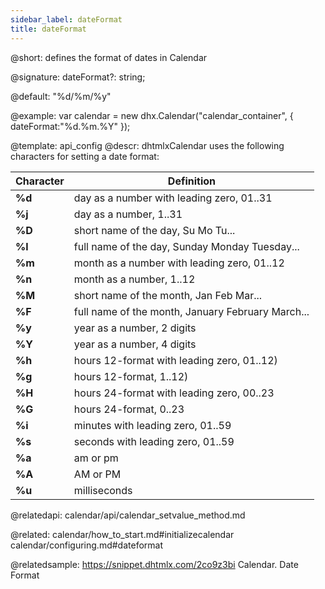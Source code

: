 ```yaml
---
sidebar_label: dateFormat
title: dateFormat
---          
```


@short: defines the format of dates in Сalendar

@signature: dateFormat?: string;

@default: "%d/%m/%y"

@example: 
var calendar = new dhx.Calendar("calendar_container", {
   dateFormat:"%d.%m.%Y"
});

@template:	api_config
@descr: 
dhtmlxCalendar uses the following characters for setting a date format:

| Character		|	Definition
|---------------|-----------------------------------------------|
|**%d**			|day as a number with leading zero, 01..31		|
|**%j**			|day as a number, 1..31							|
|**%D**			|short name of the day, Su Mo Tu...				|
|**%l**			|full name of the day, Sunday Monday Tuesday...	|
|**%m**			|month as a number with leading zero, 01..12	|
|**%n**			|month as a number, 1..12						|
|**%M**			|short name of the month, Jan Feb Mar...		|
|**%F**			|full name of the month, January February March...|
|**%y**			|year as a number, 2 digits						|
|**%Y**			|year as a number, 4 digits						|
|**%h**			|hours 12-format with leading zero, 01..12)		|
|**%g**			|hours 12-format, 1..12)						|
|**%H**			|hours 24-format with leading zero, 00..23		|
|**%G**			|hours 24-format, 0..23							|
|**%i**			|minutes with leading zero, 01..59				|
|**%s**			|seconds with leading zero, 01..59				|
|**%a**			|am or pm										|
|**%A**			|AM or PM										|
|**%u**			|milliseconds									|



@relatedapi:
calendar/api/calendar_setvalue_method.md

@related: calendar/how_to_start.md#initializecalendar
calendar/configuring.md#dateformat

@relatedsample: https://snippet.dhtmlx.com/2co9z3bi	Calendar. Date Format